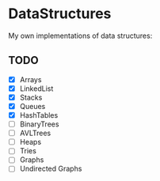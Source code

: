 # DataStructures
My own implementations of data structures:

## TODO
- [x] Arrays
- [x] LinkedList
- [x] Stacks
- [x] Queues
- [x] HashTables
- [ ] BinaryTrees
- [ ] AVLTrees
- [ ] Heaps
- [ ] Tries
- [ ] Graphs
- [ ] Undirected Graphs
